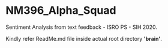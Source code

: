 # NM396_Alpha_Squad
Sentiment Analysis from text feedback - ISRO PS - SIH 2020.

Kindly refer ReadMe.md file inside actual root directory **'brain'**.

